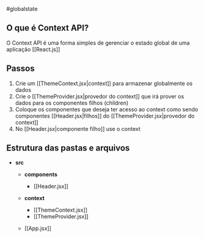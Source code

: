 #globalstate
## O que é Context API?
O Context API é uma forma simples de gerenciar o estado global de uma aplicação [[React.js]]
## Passos
1. Crie um [[ThemeContext.jsx|context]] para armazenar globalmente os dados
2. Crie o [[ThemeProvider.jsx|provedor do context]] que irá prover os dados para os componentes filhos (children)
3. Coloque os componentes que deseja ter acesso ao context como sendo componentes [[Header.jsx|filhos]] do [[ThemeProvider.jsx|provedor do context]]
4. No [[Header.jsx|componente filho]] use o context
## Estrutura das pastas e arquivos
- **src**
	- **components**
		- [[Header.jsx]]
	- **context**
		- [[ThemeContext.jsx]]
		- [[ThemeProvider.jsx]]
	
	- [[App.jsx]]